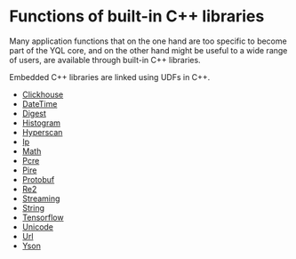 
# Functions of built-in C++ libraries

Many application functions that on the one hand are too specific to become part of the YQL core, and on the other hand might be useful to a wide range of users, are available through built-in C++ libraries.


Embedded C++ libraries are linked using UDFs in C++.

* [Clickhouse](clickhouse.md)
* [DateTime](datetime.md)
* [Digest](digest.md)
* [Histogram](histogram.md)
* [Hyperscan](hyperscan.md)
* [Ip](ip.md)
* [Math](math.md)
* [Pcre](pcre.md)
* [Pire](pire.md)
* [Protobuf](protobuf.md)
* [Re2](re2.md)
* [Streaming](streaming.md)
* [String](string.md)
* [Tensorflow](tensorflow.md)
* [Unicode](unicode.md)
* [Url](url.md)
* [Yson](yson.md)


<!---
[comment]: <> Перегенерировать основу списка: grep 'udf/list' index.yml | grep -v index | tr -d \': | awk '{print "* ["$2"](../../"$3")";}'
-->
